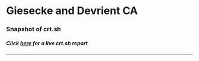 # Giesecke and Devrient CA
### Snapshot of crt.sh
##### Click [here](https://crt.sh/?q=C8A934D6A8E845F7A65F5C8F71FE44F528B85E326575A0D67939C74D80CD17D8) for a live crt.sh report

---
